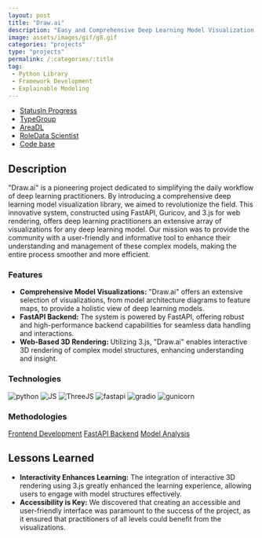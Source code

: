 ```yaml
---
layout: post
title: "Draw.ai"
description: "Easy and Comprehensive Deep Learning Model Visualization Library"
image: assets/images/gif/g8.gif
categories: "projects"
type: "projects"
permalink: /:categories/:title
tag:
 - Python Library
 - Framework Development
 - Explainable Modeling
---
```


<div id="main">
	<section id='second'>
		<div class="inner no-padding">
			<div class="tag-container">
                    <ul class="actions">
                        <li><a href="#" class="button special small disable">Status</a><a href="#" class="button small disable">In Progress</a></li>
                        <li><a href="#" class="button special small disable">Type</a><a href="#" class="button small disable">Group</a></li>
                        <li><a href="#" class="button special small disable">Area</a><a href="#" class="button small disable">DL</a></li>
						<li><a href="#" class="button special small disable">Role</a><a href="#" class="button small disable">Data Scientist</a></li>
						<li><a href="#" class="button special small disable"><i class="fab fa-github"></i></a><a href="#link" class="button small">Code base</a></li>
                    </ul>
            </div>
			<div>
				<h2>Description</h2>
				<p>"Draw.ai" is a pioneering project dedicated to simplifying the daily workflow of deep learning practitioners. By introducing a comprehensive deep learning model visualization library, we aimed to revolutionize the field. This innovative system, constructed using FastAPI, Guricov, and 3.js for web rendering, offers deep learning practitioners an extensive array of visualizations for any deep learning model. Our mission was to provide the community with a user-friendly and informative tool to enhance their understanding and management of these complex models, making the entire process smoother and more efficient.</p>
					<h3>Features</h3>
					<ul class='fa-ul'>
						<li><i class="fa-li fa fa-check-square"></i><b>Comprehensive Model Visualizations:</b> "Draw.ai" offers an extensive selection of visualizations, from model architecture diagrams to feature maps, to provide a holistic view of deep learning models.</li>
						<li><i class="fa-li fa fa-check-square"></i><b>FastAPI Backend:</b> The system is powered by FastAPI, offering robust and high-performance backend capabilities for seamless data handling and interactions.</li>
						<li><i class="fa-li fa fa-check-square"></i><b>Web-Based 3D Rendering:</b> Utilizing 3.js, "Draw.ai" enables interactive 3D rendering of complex model structures, enhancing understanding and insight.</li>
					</ul>
			</div>
			<div class="row">
				<div class="6u 12u$(small)">
					<h3>Technologies</h3>
					<div class='logos-container'>
						<img src="{{site.baseurl}}/assets/images/logos/python.png" alt="python" class="logos">
						<img src="{{site.baseurl}}/assets/images/logos/JS.png" alt="JS" class="logos">
						<img src="{{site.baseurl}}/assets/images/logos/threejs.png" alt="ThreeJS" class="logos">
						<img src="{{site.baseurl}}/assets/images/logos/fastapi.png" alt="fastapi" class="logos">
						<img src="{{site.baseurl}}/assets/images/logos/gradio.png" alt="gradio" class="logos">
						<img src="{{site.baseurl}}/assets/images/logos/gunicorn.png" alt="gunicorn" class="logos">
					</div>
				</div>
				<div class="6u$ 12u$(small) ">
					<h3>Methodologies</h3>
					<p>
					  <a href="#" class="button small disable">Frontend Development</a>
					  <a href="#" class="button small disable">FastAPI Backend</a>
					  <a href="#" class="button small disable">Model Analysis</a></p>
				</div>
			</div>
		</div>
	</section>
	<section id='third'>
		<div class="inner no-padding">
			<!-- <div>
				<h2>Project Visualization</h2>
				<div id="slider">  
					<div class="slides">  
					<img src="https://hhsbanner.com/wp-content/uploads/2019/03/victoria_falls-900x300.jpg" width="100%" />
					</div>
					<div class="slides">  
					<img src="https://blog.cognifit.com/wp-content/uploads/2019/11/hiking-900x300.jpg" width="100%" />
					</div>
					<div class="slides">  
					<img src="https://travelfree.info/wp-content/uploads/2018/02/croatia-waterfall-in-deep-forest-of-Cr-12755165-900x300.jpg" width="100%" />
					</div> 
					<div class="slides">  
					<img src="https://www.piemonturismo.it/site/wp-content/uploads/2014/07/13-laghi-grande.jpg" width="100%" />
					</div> 
					<div class="slides">  
					<img src="https://improvephotography.com/wp-content/uploads/2017/09/Julian-Baird-20170914-3-900px.jpg" width="100%" />
					</div>  
				</div>
				<script src="{{ site.baseurl }}assets/js/image_slider.js"></script>
			</div> -->
			<div>
				<h2>Lessons Learned</h2>
				<ul class='fa-ul'>
					<li><i class="fa-li fa fa-check-square"></i><b>Interactivity Enhances Learning:</b> The integration of interactive 3D rendering using 3.js greatly enhanced the learning experience, allowing users to engage with model structures effectively.</li>
					<li><i class="fa-li fa fa-check-square"></i><b>Accessibility is Key:</b> We discovered that creating an accessible and user-friendly interface was paramount to the success of the project, as it ensured that practitioners of all levels could benefit from the visualizations.</li>
				</ul>
			</div>
		</div>
	</section>
</div>



	

